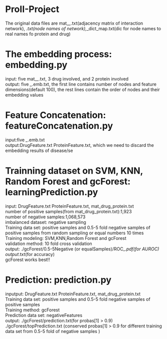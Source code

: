 # ProII-Project

The original data files are mat_*_*.txt(adjacency matrix of interaction network), *.txt(node names of network),*_dict_map.txt(dic for node names to real names fo protein and drug)


# The embedding process: embedding.py  
input: five mat_*_*.txt, 3 drug involved, and 2 protein involved  
output: five *_*.emb.txt, the first line contains number of nodes and feature dimensions(default 100), the rest lines contain the order of nodes and their embedding values


# Feature Concatenation: featureConcatenation.py  
input:five *_*.emb.txt  
output:DrugFeature.txt ProteinFeature.txt, which we need to discard the embedding results of disease/se


# Trainning dataset on SVM, KNN, Random Forest and gcForest: learningPrediction.py  
input: DrugFeature.txt ProteinFeature.txt, mat_drug_protein.txt  
number of positive samples(from mat_drug_protein.txt):1,923  
number of negative samples:1,068,573  
imbalanced dataset: negative sampling  
Training data set: positive samples and 0.5-5 fold negative samples of positive samples from random sampling
                   or equal numbers 10 times  
Training modeling: SVM,KNN,Random Forest and gcForest  
validation method: 10 fold cross validation  
output: ./gcForest/0.5-5Negative (or equalSamples)/ROC_*.pdf(for AUROC)  
        output*.txt(for accuracy)  
        gcForest works best!!  
      
      
# Prediction: prediction.py  
inputput: DrugFeature.txt ProteinFeature.txt, mat_drug_protein.txt  
Training data set: positive samples and 0.5-5 fold negative samples of positive samples   
Training method: gcForest  
Prediction data set: negativeFeatures  
output: ./gcForest/prediction.txt(for probas[1] > 0.9)  
        ./gcForest/topPrediction.txt (conserved probas[1] > 0.9 for different training data set from 0.5-5 fold of negative samples )

        
